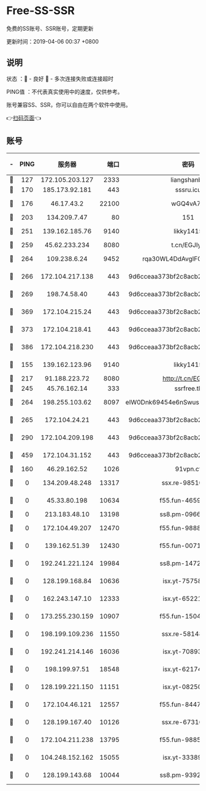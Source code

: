 # Free-SS-SSR

免费的SS账号、SSR账号，定期更新

更新时间：2019-04-06 00:37 +0800

## 说明

状态     ：🙂 - 良好 🙁 - 多次连接失败或连接超时

PING值   ：不代表真实使用中的速度，仅供参考。

账号兼容SS、SSR，你可以自由在两个软件中使用。

👉[扫码页面](https://liesauer.github.io/Free-SS-SSR/)👈

## 账号

|-|PING|服务器|端口|密码|加密方式|区域|
|:----:|:----:|:-----:|-----:|:----:|:----:|:----:|
|🙂|127|172.105.203.127|2333|liangshanbo|chacha20|JP|
|🙂|170|185.173.92.181|443|sssru.icu|rc4-md5|RU|
|🙂|176|46.17.43.2|22100|wGQ4vA7D|aes-256-gcm|RU|
|🙂|203|134.209.7.47|80|151|chacha20|US|
|🙂|251|139.162.185.76|9140|likky1415|aes-256-cfb|DE|
|🙂|259|45.62.233.234|8080|t.cn/EGJIyrl|rc4-md5|CA|
|🙂|264|109.238.6.24|9452|rqa30WL4DdAvgIFG6Fs3znzTa|aes-256-cfb|FR|
|🙂|266|172.104.217.138|443|9d6cceaa373bf2c8acb22e60b6a58be6|aes-256-cfb|US|
|🙂|269|198.74.58.40|443|9d6cceaa373bf2c8acb22e60b6a58be6|aes-256-cfb|US|
|🙂|369|172.104.215.24|443|9d6cceaa373bf2c8acb22e60b6a58be6|aes-256-cfb|US|
|🙂|373|172.104.218.41|443|9d6cceaa373bf2c8acb22e60b6a58be6|aes-256-cfb|US|
|🙂|386|172.104.218.230|443|9d6cceaa373bf2c8acb22e60b6a58be6|aes-256-cfb|US|
|🙂|155|139.162.123.96|9140|likky1415|aes-256-cfb|JP|
|🙂|217|91.188.223.72|8080|http://t.cn/EGJIyrl|rc4-md5|RU|
|🙂|245|45.76.162.14|333|ssrfree.tk|rc4|SG|
|🙂|264|198.255.103.62|8097|eIW0Dnk69454e6nSwuspv9DmS201tQ0D|aes-256-cfb|US|
|🙂|265|172.104.24.21|443|9d6cceaa373bf2c8acb22e60b6a58be6|aes-256-cfb|US|
|🙂|290|172.104.209.198|443|9d6cceaa373bf2c8acb22e60b6a58be6|aes-256-cfb|US|
|🙂|459|172.104.31.152|443|9d6cceaa373bf2c8acb22e60b6a58be6|aes-256-cfb|US|
|🙁|160|46.29.162.52|1026|91vpn.cf|rc4-md5|RU|
|🙁|0|134.209.48.248|13317|ssx.re-98510998|aes-256-cfb|US|
|🙁|0|45.33.80.198|10634|f55.fun-46596927|aes-256-cfb|US|
|🙁|0|213.183.48.10|13198|ss8.pm-09661555|rc4-md5|RU|
|🙁|0|172.104.49.207|12470|f55.fun-98888236|aes-256-cfb|SG|
|🙁|0|139.162.51.39|12430|f55.fun-00710009|aes-256-cfb|SG|
|🙁|0|192.241.221.124|19984|ss8.pm-14722221|aes-256-cfb|US|
|🙁|0|128.199.168.84|10636|isx.yt-75758987|aes-256-cfb|SG|
|🙁|0|162.243.147.10|12333|isx.yt-65221310|aes-256-cfb|US|
|🙁|0|173.255.230.159|10907|f55.fun-15045227|aes-256-cfb|US|
|🙁|0|198.199.109.236|11550|ssx.re-58148686|aes-256-cfb|US|
|🙁|0|192.241.214.146|16036|isx.yt-70893700|aes-256-cfb|US|
|🙁|0|198.199.97.51|18548|isx.yt-62174494|aes-256-cfb|US|
|🙁|0|128.199.221.150|11151|isx.yt-08250100|aes-256-cfb|SG|
|🙁|0|172.104.46.121|12557|f55.fun-84475038|aes-256-cfb|SG|
|🙁|0|128.199.167.40|10126|ssx.re-67316869|aes-256-cfb|SG|
|🙁|0|172.104.211.238|13795|f55.fun-98857408|aes-256-cfb|US|
|🙁|0|104.248.152.162|15055|isx.yt-33389833|aes-256-cfb|SG|
|🙁|0|128.199.143.68|10044|ss8.pm-93920348|aes-256-cfb|SG|
